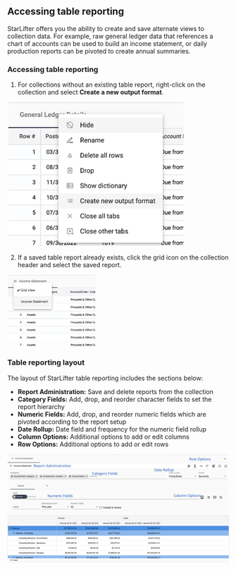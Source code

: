 ## Accessing table reporting

<!-- [**Video Tutorial**](https://youtu.be/fLLjW7BHojw?feature=shared) -->

StarLifter offers you the ability to create and save alternate views to collection data. For example, raw general ledger data that references a chart of accounts can be used to build an income statement, or daily production reports can be pivoted to create annual summaries.

### Accessing table reporting
1. For collections without an existing table report, right-click on the collection and select **Create a new output format**.

<img src="../assets/tablereporting_matt01.png"  style="width:400px" class="border"></img>

2. If a saved table report already exists, click the grid icon on the collection header and select the saved report.

<img src="../assets/tablereporting_matt02.png"  style="width:200px" class="border"></img>


### Table reporting layout
The layout of StarLifter table reporting includes the sections below:

* **Report Administration:** Save and delete reports from the collection
* **Category Fields:** Add, drop, and reorder character fields to set the report hierarchy
* **Numeric Fields:** Add, drop, and reorder numeric fields which are pivoted according to the report setup
* **Date Rollup:** Date field and frequency for the numeric field rollup
* **Column Options:** Additional options to add or edit columns
* **Row Options:** Additional options to add or edit rows 

<img src="../assets/tablereporting_matt03.png"  style="width:800px" class="border"></img>